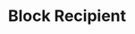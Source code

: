 ---
title: Block Recipient
excerpt: >-
  Blocks a recipient. This prevents the recipient from receiving payments until
  unblocked.
api:
  file: openapi.json
  operationId: block-recipient
hidden: false
---